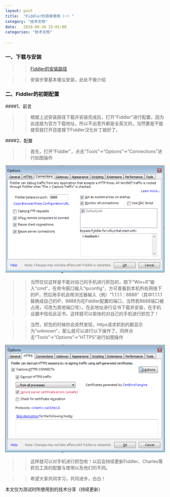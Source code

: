 ```yaml
---
layout: post
title:  "Fiddler的简单使用（一）"
category: "技术文档"
date:   2019-09-26 15:01:00
categories: "技术文档"

---
```


### 一、下载与安装
>>[Fiddler的安装路径](https://www.telerik.com/fiddler)

>>安装步骤基本傻瓜安装，此处不做介绍

### 二、Fiddler的初期配置

####1、前言

>> 根据上述安装路径下载并安装完成后，打开“Fiddler”进行配置，因为此连接为官方下载地址，所以不出意外都是全英文的，当然要是不能接受就打开百度搜下Fiddler汉化补丁就好了。

####2、配置

>>首先，打开“Fiddler”，点击“Tools”→“Options”→“Connections”进行如图操作

![例](https://github.com/LuGuiXin/luguixin.github.io/blob/master/images/jekyll/Fiddler-connections.png)

>>当然仅仅这样是不能对自己的手机进行抓包的，按下“Win+R”输入“cmd”，在命令窗口输入“ipconfig”，方可查看到本机所处网络下的IP，然后用手机自带浏览器输入（例）“1.1.1.1：8888”（其中1.1.1.1替换成自己的IP，8888为在Fiddler配置的端口，当然若8888端口被占用，可改为其他端口号），在此地址进行证书下载并安装，在手机设置中信任此证书，这样就可以愉快的对自己的手机进行抓包了！

>>当然，抓包的时候你会突然发现，https请求抓到的都显示为“unknown”，那么就可以进行以下操作了。同样点击“Tools”→“Options”→“HTTPS”进行如图操作

![例](https://github.com/LuGuiXin/luguixin.github.io/blob/master/images/jekyll/HTTPS.png)

>>这样就可以对手机进行抓包啦！以后会持续更新Fiddler、Charles等抓包工具的配置与使用以及他们的不同。

>>希望大家共同学习，共同进步，白白！

本文仅为测试时所使用到的技术分享（持续更新）
